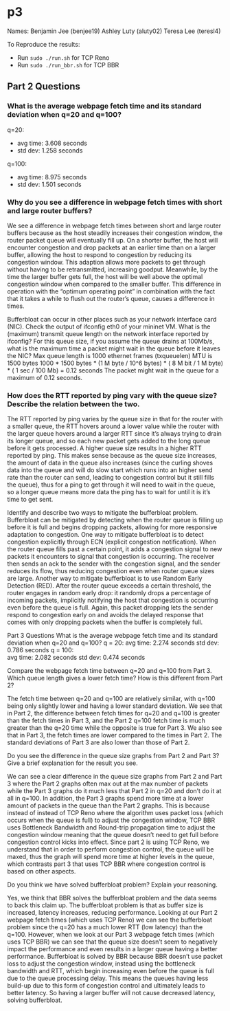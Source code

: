 # p3

Names:
Benjamin Jee (benjee19)
Ashley Luty (aluty02)
Teresa Lee  (teresl4)

To Reproduce the results:
- Run `sudo ./run.sh` for TCP Reno
- Run `sudo ./run_bbr.sh` for TCP BBR

## Part 2 Questions

### What is the average webpage fetch time and its standard deviation when q=20 and q=100?


q=20: 
- avg time: 3.608 seconds	
- std dev: 1.258 seconds

q=100: 
- avg time: 8.975 seconds
- std dev: 1.501 seconds

### Why do you see a difference in webpage fetch times with short and large router buffers?

We see a difference in webpage fetch times between short and large router buffers because as the host steadily increases their congestion window, the router packet queue will eventually fill up. On a shorter buffer, the host will encounter congestion and drop packets at an earlier time than on a larger buffer, allowing the host to respond to congestion by reducing its congestion window. This adaption allows more packets to get through without having to be retransmitted, increasing goodput. Meanwhile, by the time the larger buffer gets full, the host will be well above the optimal congestion window when compared to the smaller buffer. This difference in operation with the “optimum operating point” in combination with the fact that it takes a while to flush out the router’s queue, causes a difference in times. 


Bufferbloat can occur in other places such as your network interface card (NIC). Check the output of ifconfig eth0 of your mininet VM. What is the (maximum) transmit queue length on the network interface reported by ifconfig? For this queue size, if you assume the queue drains at 100Mb/s, what is the maximum time a packet might wait in the queue before it leaves the NIC?
Max queue length is 1000 ethernet frames (txqueuelen)
MTU is 1500 bytes
1000 * 1500 bytes * (1 M byte / 10^6 bytes) * ( 8 M bit / 1 M byte) * ( 1 sec / 100 Mb) = 0.12 seconds
The packet might wait in the queue for a maximum of 0.12 seconds.


### How does the RTT reported by ping vary with the queue size? Describe the relation between the two.

The RTT reported by ping varies by the queue size in that for the router with a smaller queue, the RTT hovers around a lower value while the router with the larger queue hovers around a larger RTT since it’s always trying to drain its longer queue, and so each new packet gets added to the long queue before it gets processed. A higher queue size results in a higher RTT reported by ping. This makes sense because as the queue size increases, the amount of data in the queue also increases (since the curling shoves data into the queue and will do slow start which runs into an higher send rate than the router can send, leading to congestion control but it still fills the queue), thus for a ping to get through it will need to wait in the queue, so a longer queue means more data the ping has to wait for until it is it’s time to get sent.


Identify and describe two ways to mitigate the bufferbloat problem.
	Bufferbloat can be mitigated by detecting when the router queue is filling up before it is full and begins dropping packets, allowing for more responsive adaptation to congestion. One way to mitigate bufferbloat is to detect congestion explicitly through ECN (explicit congestion notification). When the router queue fills past a certain point, it adds a congestion signal to new packets it encounters to signal that congestion is occurring. The receiver then sends an ack to the sender with the congestion signal, and the sender reduces its flow, thus reducing congestion even when router queue sizes are large.
	Another way to mitigate bufferbloat is to use Random Early Detection (RED). After the router queue exceeds a certain threshold, the router engages in random early drop: it randomly drops a percentage of incoming packets, implicitly notifying the host that congestion is occurring even before the queue is full. Again, this packet dropping lets the sender respond to congestion early on and avoids the delayed response that comes with only dropping packets when the buffer is completely full.




Part 3 Questions
What is the average webpage fetch time and its standard deviation when q=20 and q=100?
q = 20:
avg time: 2.274 seconds
std dev: 0.786 seconds
q = 100:  
avg time: 2.082 seconds
std dev: 0.474 seconds

Compare the webpage fetch time between q=20 and q=100 from Part 3. Which queue length gives a lower fetch time? How is this different from Part 2?

The fetch time between q=20 and q=100 are relatively similar, with q=100 being only slightly lower and having a lower standard deviation. We see that in Part 2, the difference between fetch times for q=20 and q=100 is greater than the fetch times in Part 3, and the Part 2 q=100 fetch time is much greater than the q=20 time while the opposite is true for Part 3. We also see that in Part 3, the fetch times are lower compared to the times in Part 2. The standard deviations of Part 3 are also lower than those of Part 2.


Do you see the difference in the queue size graphs from Part 2 and Part 3? Give a brief explanation for the result you see.

We can see a clear difference in the queue size graphs from Part 2 and Part 3 where the Part 2 graphs often max out at the max number of packets while the Part 3 graphs do it much less that Part 2 in q=20 and don’t do it at all in q=100. In addition, the Part 3 graphs spend more time at a lower amount of packets in the queue than the Part 2 graphs. This is because instead of instead of TCP Reno where the algorithm uses packet loss (which occurs when the queue is full) to adjust the congestion window, TCP BBR uses Bottleneck Bandwidth and Round-trip propagation time to adjust the congestion window meaning that the queue doesn’t need to get full before congestion control kicks into effect. Since part 2 is using TCP Reno, we understand that in order to perform congestion control, the queue will be maxed, thus the graph will spend more time at higher levels in the queue, which contrasts part 3 that uses TCP BBR where congestion control is based on other aspects.

Do you think we have solved bufferbloat problem? Explain your reasoning.

Yes, we think that BBR solves the bufferbloat problem and the data seems to back this claim up. The bufferbloat problem is that as buffer size is increased, latency increases, reducing performance. Looking at our Part 2 webpage fetch times (which uses TCP Reno) we can see the bufferbloat problem since the q=20 has a much lower RTT (low latency) than the q=100. However, when we look at our Part 3 webpage fetch times (which uses TCP BBR) we can see that the queue size doesn’t seem to negatively impact the performance and even results in a larger queue having a better performance. Bufferbloat is solved by BBR because BBR doesn’t use packet loss to adjust the congestion window, instead using the bottleneck bandwidth and RTT, which begin increasing even before the queue is full due to the queue processing delay. This means the queues having less build-up due to this form of congestion control and ultimately leads to better latency. So having a larger buffer will not cause decreased latency, solving bufferbloat.

